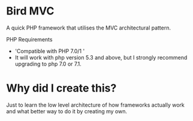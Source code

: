 # Bird MVC
A quick PHP framework that utilises the MVC architectural pattern. 

PHP Requirements
- 'Compatible with PHP 7.0/1 '
- It will work with php version 5.3 and above, but I strongly
recommend upgrading to php 7.0 or 7.1.

# Why did I create this? 
Just to learn the low level architecture of how frameworks actually work and what better way to do it by creating my own.
